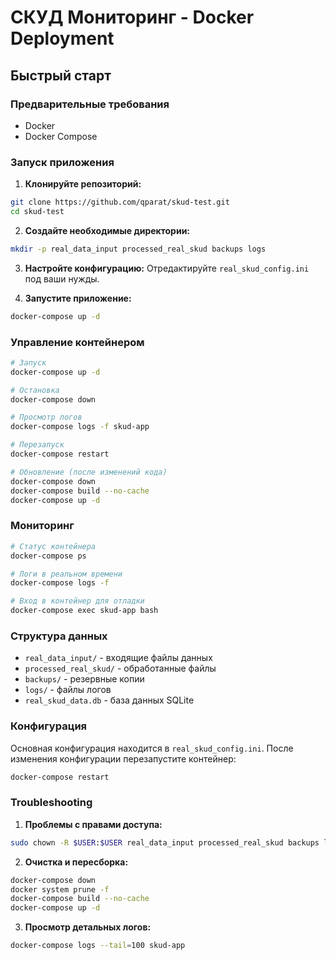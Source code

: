 # СКУД Мониторинг - Docker Deployment

## Быстрый старт

### Предварительные требования
- Docker
- Docker Compose

### Запуск приложения

1. **Клонируйте репозиторий:**
```bash
git clone https://github.com/qparat/skud-test.git
cd skud-test
```

2. **Создайте необходимые директории:**
```bash
mkdir -p real_data_input processed_real_skud backups logs
```

3. **Настройте конфигурацию:**
Отредактируйте `real_skud_config.ini` под ваши нужды.

4. **Запустите приложение:**
```bash
docker-compose up -d
```

### Управление контейнером

```bash
# Запуск
docker-compose up -d

# Остановка
docker-compose down

# Просмотр логов
docker-compose logs -f skud-app

# Перезапуск
docker-compose restart

# Обновление (после изменений кода)
docker-compose down
docker-compose build --no-cache
docker-compose up -d
```

### Мониторинг

```bash
# Статус контейнера
docker-compose ps

# Логи в реальном времени
docker-compose logs -f

# Вход в контейнер для отладки
docker-compose exec skud-app bash
```

### Структура данных

- `real_data_input/` - входящие файлы данных
- `processed_real_skud/` - обработанные файлы
- `backups/` - резервные копии
- `logs/` - файлы логов
- `real_skud_data.db` - база данных SQLite

### Конфигурация

Основная конфигурация находится в `real_skud_config.ini`. После изменения конфигурации перезапустите контейнер:

```bash
docker-compose restart
```

### Troubleshooting

1. **Проблемы с правами доступа:**
```bash
sudo chown -R $USER:$USER real_data_input processed_real_skud backups logs
```

2. **Очистка и пересборка:**
```bash
docker-compose down
docker system prune -f
docker-compose build --no-cache
docker-compose up -d
```

3. **Просмотр детальных логов:**
```bash
docker-compose logs --tail=100 skud-app
```